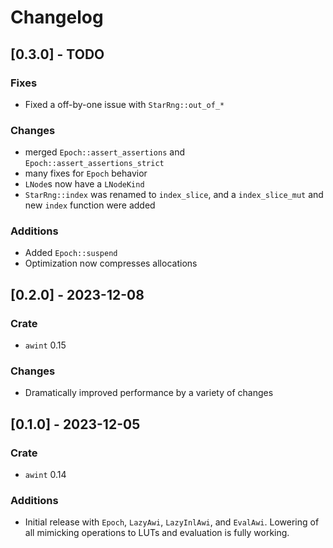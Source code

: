 # Changelog

## [0.3.0] - TODO
### Fixes
- Fixed a off-by-one issue with `StarRng::out_of_*`

### Changes
- merged `Epoch::assert_assertions` and `Epoch::assert_assertions_strict`
- many fixes for `Epoch` behavior
- `LNode`s now have a `LNodeKind`
- `StarRng::index` was renamed to `index_slice`, and a `index_slice_mut` and new `index` function were added

### Additions
- Added `Epoch::suspend`
- Optimization now compresses allocations

## [0.2.0] - 2023-12-08
### Crate
- `awint` 0.15

### Changes
- Dramatically improved performance by a variety of changes

## [0.1.0] - 2023-12-05
### Crate
- `awint` 0.14

### Additions
- Initial release with `Epoch`, `LazyAwi`, `LazyInlAwi`, and `EvalAwi`. Lowering of all mimicking
  operations to LUTs and evaluation is fully working.

